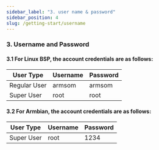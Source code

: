 ```yaml
---
sidebar_label: "3. user name & password"
sidebar_position: 4
slug: /getting-start/username
---
```


### 3. Username and Password  
#### 3.1 For Linux BSP, the account credentials are as follows:

| User Type    | Username | Password |  
|--------------|----------|----------|  
| Regular User | armsom   | armsom   |  
| Super User   | root     | root     |  

#### 3.2 For Armbian, the account credentials are as follows:

| User Type    | Username | Password |  
|--------------|----------|----------|  
| Super User   | root     | 1234     |  
